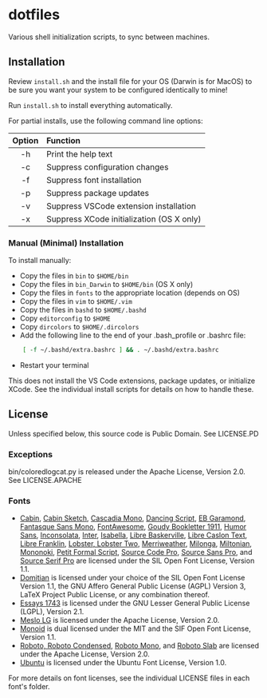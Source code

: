 # dotfiles

Various shell initialization scripts, to sync between machines.

## Installation

Review `install.sh` and the install file for your OS (Darwin is for MacOS) to
be sure you want your system to be configured identically to mine!

Run `install.sh` to install everything automatically.

For partial installs, use the following command line options:

| Option | Function |
|:------:|:---------|
|   -h   | Print the help text |
|   -c   | Suppress configuration changes |
|   -f   | Suppress font installation |
|   -p   | Suppress package updates |
|   -v   | Suppress VSCode extension installation |
|   -x   | Suppress XCode initialization (OS X only) |

### Manual (Minimal) Installation

To install manually:

* Copy the files in `bin` to `$HOME/bin`
* Copy the files in `bin_Darwin` to `$HOME/bin` (OS X only)
* Copy the files in `fonts` to the appropriate location (depends on OS)
* Copy the files in `vim` to `$HOME/.vim`
* Copy the files in `bashd` to `$HOME/.bashd`
* Copy `editorconfig` to `$HOME`
* Copy `dircolors` to `$HOME/.dircolors`
* Add the following line to the end of your .bash_profile or .bashrc file:

```bash
    [ -f ~/.bashd/extra.bashrc ] && . ~/.bashd/extra.bashrc
```

* Restart your terminal

This does not install the VS Code extensions, package updates, or initialize XCode. See the individual install scripts for details on how to handle these.

## License

Unless specified below, this source code is Public Domain. See LICENSE.PD

### Exceptions

bin/coloredlogcat.py is released under the Apache License, Version 2.0. See LICENSE.APACHE

### Fonts

* [Cabin][cabin], [Cabin Sketch][cabinsketch], [Cascadia Mono][cascadia], [Dancing Script][dancing], [EB Garamond][eb], [Fantasque Sans Mono][fantasque], [FontAwesome][awesome], [Goudy Bookletter 1911][bookletter], [Humor Sans][xkcd], [Inconsolata][inconsolata], [Inter][inter], [Isabella][isabella], [Libre Baskerville][lbaskerville], [Libre Caslon Text][lcaslon], [Libre Franklin][lfranklin], [Lobster, Lobster Two][lobster], [Merriweather][merriweather], [Milonga][milonga], [Miltonian][miltonian], [Mononoki][mononoki], [Petit Formal Script][petit], [Source Code Pro][sourcecode], [Source Sans Pro][sourcesans], and [Source Serif Pro][sourceserif] are licensed under the SIL Open Font License, Version 1.1.
* [Domitian][domitian] is licensed under your choice of the SIL Open Font License Version 1.1, the GNU Affero General Public License (AGPL) Version 3, LaTeX Project Public License, or any combination thereof.
* [Essays 1743][essays] is licensed under the GNU Lesser General Public License (LGPL), Version 2.1.
* [Meslo LG][meslo] is licensed under the Apache License, Version 2.0.
* [Monoid][monoid] is dual licensed under the MIT and the SIF Open Font License, Version 1.1.
* [Roboto, Roboto Condensed][roboto], [Roboto Mono][robotomono], and [Roboto Slab][robotoslab] are licensed under the Apache License, Version 2.0.
* [Ubuntu][ubuntu] is licensed under the Ubuntu Font License, Version 1.0.

For more details on font licenses, see the individual LICENSE files in each font's folder.

[awesome]: https://fontawesome.com/v4.7/
[bookletter]: https://github.com/theleagueof/goudy-bookletter-1911
[cabin]: https://github.com/impallari/Cabin
[cabinsketch]: https://github.com/impallari/CabinSketch
[cascadia]: https://github.com/microsoft/cascadia-code
[dancing]: https://github.com/impallari/DancingScript
[domitian]: https://github.com/dbenjaminmiller/domitian
[eb]: https://github.com/octaviopardo/EBGaramond12
[essays]: https://www.thibault.org/fonts/essays/
[fantasque]: https://github.com/belluzj/fantasque-sans
[inconsolata]: https://github.com/googlefonts/inconsolata
[inter]: https://github.com/rsms/inter/
[isabella]: https://www.thibault.org/fonts/isabella/
[lbaskerville]: https://github.com/impallari/Libre-Baskerville
[lcaslon]: https://github.com/impallari/Libre-Caslon-Text
[lfranklin]: https://github.com/impallari/Libre-Franklin
[lobster]: https://github.com/impallari/The-Lobster-Font
[merriweather]: https://github.com/SorkinType/Merriweather
[meslo]: https://github.com/andreberg/Meslo-Font
[milonga]: https://fonts.google.com/specimen/Milonga
[miltonian]: https://github.com/impallari/Miltonian
[monoid]: https://github.com/larsenwork/monoid
[mononoki]: https://github.com/madmalik/mononoki
[petit]: https://fonts.google.com/specimen/Petit+Formal+Script
[roboto]: https://github.com/googlefonts/roboto
[robotomono]: https://github.com/googlefonts/RobotoMono
[robotoslab]: https://github.com/googlefonts/robotoslab
[sourcecode]: https://github.com/adobe-fonts/source-code-pro
[sourcesans]: https://github.com/adobe-fonts/source-sans
[sourceserif]: https://github.com/adobe-fonts/source-serif
[ubuntu]: https://design.ubuntu.com/font/
[xkcd]: http://xkcdsucks.blogspot.com/2009/03/xkcdsucks-is-proud-to-present-humor.html
